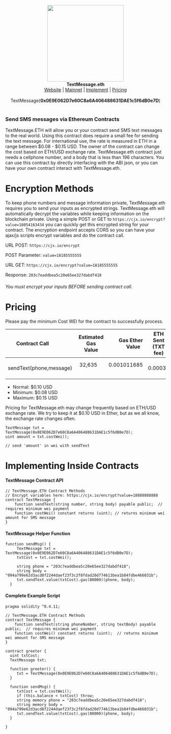 <p align="center">
  <img width="240" src="http://i.imgur.com/OhQ1ngW.png"><br>
    <b>TextMessage.eth</b><br>
  <a href="https://hunterlong.github.io/textmessage.eth">Website</a> |
  <a href="https://etherscan.io/address/0x0E9E062D7e60C8a6A406488631DAE1c5f6dB0e7D#code">Mainnet</a> |
  <a href="#implementing-inside-contracts">Implement</a> |
  <a href="#pricing">Pricing</a><br>
  <br>
  TextMessage(<b>0x0E9E062D7e60C8a6A406488631DAE1c5f6dB0e7D</b>)
  <br><br>
</p>

### Send SMS messages via Ethereum Contracts

</center>

TextMessage.ETH will allow you or your contract send SMS text messages to the real world. Using this contract does require a small fee for sending the text message. For international use, the rate is measured in ETH in a range between $0.08 - $0.15 USD. The owner of the contract can change the cost based on ETH/USD exchange rate. TextMessage.eth contract just needs a cellphone number, and a body that is less than 196 characters. You can use this contract by directly interfacing with the ABI json, or you can have your own contract interact with TextMessage.eth.

# Encryption Methods
To keep phone numbers and message information private, TextMessage.eth requires you to send your inputs as encrypted strings. TextMessage.eth will automatically decrypt the variables while keeping information on the blockchain private. Using a simple POST or GET to `https://cjx.io/encrypt?value=18054163434` you can quickly get this encrypted string for your contract. The encryption endpoint accepts CORS so you can have your ajax/js scripts encrypt variables and do the contract call. 

URL POST: `https://cjx.io/encrypt`

POST Parameter: `value=18185555555`

URL GET: `https://cjx.io/encrypt?value=18185555555`

Response: `203c7eaddbea5c20e65ee327dabdf418`

###### You must encrypt your inputs BEFORE sending contract call. 

# Pricing
Please pay the minimum Cost WEI for the contract to successfully process.

| Contract Call             | Estimated Gas Value | Gas Ether Value        | ETH Sent (TXT fee)      |
| ------------------------- |:-------------------:| ------------------:| ----------------------- |
| sendText(phone,message)   | 32,635              | 0.001011685        |       0.00039           |

- Normal: $0.10 USD
- Minimum: $0.08 USD
- Maximum: $0.15 USD

Pricing for TextMessage.eth may change frequently based on ETH/USD exchange rate. We try to keep it at $0.10 USD in Ether, but as we all know, the exchange rate changes often. 

```
TextMessage txt = TextMessage(0x0E9E062D7e60C8a6A406488631DAE1c5f6dB0e7D);
uint amount = txt.costWei();

// send 'amount' in wei with sendText
```

# Implementing Inside Contracts

#### TextMessage Contract API
```
// TextMessage.ETH Contract Methods
// Encrypt variables here: https://cjx.io/encrypt?value=18888888888
contract TextMessage {
    function sendText(string number, string body) payable public;  // requires minimum wei payment
    function costWei() constant returns (uint); // returns minimum wei amount for SMS message
}
```

#### TextMessage Helper Function
```
function sendMsg() {
     TextMessage txt = TextMessage(0x0E9E062D7e60C8a6A406488631DAE1c5f6dB0e7D);
     txtCost = txt.costWei();
     
     string phone = "203c7eaddbea5c20e65ee327dabdf418"; 
     string body = "094a799e62d3acd8f2244daef23f3c2f8fdad20d774613bea1b84fdbe466031b";
     txt.sendText.value(txtCost).gas(80000)(phone, body);
  }
```

#### Complete Example Script
```
pragma solidity ^0.4.11;

// TextMessage.ETH Contract Methods
contract TextMessage {
    function sendText(string phoneNumber, string textBody) payable public;  // requires minimum wei payment
    function costWei() constant returns (uint);  // returns minimum wei amount for SMS message
}

contract greeter {
  uint txtCost;
  TextMessage txt;
  
  function greeter() {
     txt = TextMessage(0x0E9E062D7e60C8a6A406488631DAE1c5f6dB0e7D);
  }

  function sendMsg() {
     txtCost = txt.costWei();
     if (this.balance < txtCost) throw;
     string memory phone = "203c7eaddbea5c20e65ee327dabdf418"; 
     string memory body = "094a799e62d3acd8f2244daef23f3c2f8fdad20d774613bea1b84fdbe466031b";
     txt.sendText.value(txtCost).gas(80000)(phone, body);
  }
  
}
```
